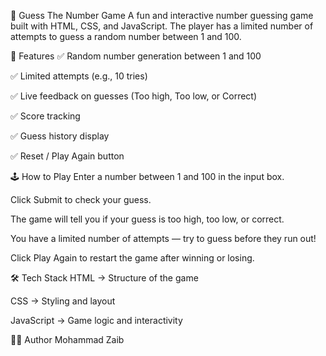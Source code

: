 🎯 Guess The Number Game
A fun and interactive number guessing game built with HTML, CSS, and JavaScript.
The player has a limited number of attempts to guess a random number between 1 and 100.

📌 Features
✅ Random number generation between 1 and 100

✅ Limited attempts (e.g., 10 tries)

✅ Live feedback on guesses (Too high, Too low, or Correct)

✅ Score tracking

✅ Guess history display

✅ Reset / Play Again button

🕹 How to Play
Enter a number between 1 and 100 in the input box.

Click Submit to check your guess.

The game will tell you if your guess is too high, too low, or correct.

You have a limited number of attempts — try to guess before they run out!

Click Play Again to restart the game after winning or losing.

🛠 Tech Stack
HTML → Structure of the game

CSS → Styling and layout

JavaScript → Game logic and interactivity

👨‍💻 Author
Mohammad Zaib
